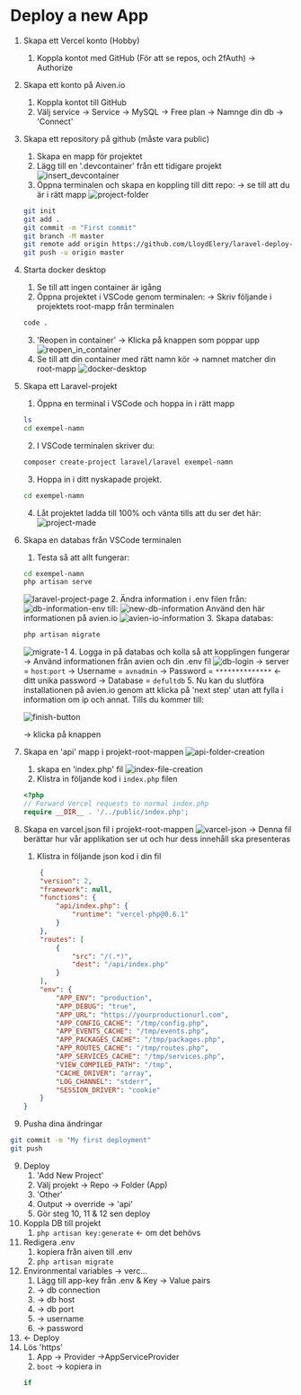 # Deploy a new App

1. Skapa ett Vercel konto (Hobby)
    1. Koppla kontot med GitHub (För att se repos, och 2fAuth)
    -> Authorize 

2. Skapa ett konto på Aiven.io
    1. Koppla kontot till GitHub
    2. Välj service 
    -> Service -> MySQL -> Free plan
    -> Namnge din db -> 'Connect'

3. Skapa ett repository på github (måste vara public)
    1. Skapa en mapp för projektet
    2. Lägg till en '.devcontainer' från ett tidigare projekt
    ![insert_devcontainer](image-1.png)
    3. Öppna terminalen och skapa en koppling till ditt repo:
    -> se till att du är i rätt mapp
    ![project-folder](image.png)
    ```bash
    git init
    git add .
    git commit -m "First commit"
    git branch -M master
    git remote add origin https://github.com/LloydElery/laravel-deploy-test.git
    git push -u origin master
    ```

4. Starta docker desktop
    1. Se till att ingen container är igång
    2. Öppna projektet i VSCode genom terminalen:
    -> Skriv följande i projektets root-mapp från terminalen
    ```bash
    code .
    ```
    3. 'Reopen in container'
    -> Klicka på knappen som poppar upp
    ![reopen_in_container](image.png)
    4. Se till att din container med rätt namn kör
    -> namnet matcher din root-mapp
    ![docker-desktop](image-1.png)

5. Skapa ett Laravel-projekt
    1. Öppna en terminal i VSCode och hoppa in i rätt mapp
    ```bash
    ls
    cd exempel-namn
    ```
    2. I VSCode terminalen skriver du:
    ```bash
    composer create-project laravel/laravel exempel-namn
    ```
    3. Hoppa in i ditt nyskapade projekt.
    ```bash
    cd exempel-namn
    ```
    4. Låt projektet ladda till 100% och vänta tills att du ser det här:
    ![project-made](image-2.png)

6. Skapa en databas från VSCode terminalen
    1. Testa så att allt fungerar:
    ```bash
    cd exempel-namn
    php artisan serve
    ```
    ![laravel-project-page](image-3.png)
    2. Ändra information i .env filen
    från:
    ![db-information-env](image-5.png)
    till:
    ![new-db-information](image-7.png)
    Använd den här informationen på avien.io
    ![avien-io-information](image-6.png)
    3. Skapa databas:
    ```bash
    php artisan migrate
    ```
    ![migrate-1](image-8.png)
    4. Logga in på databas och kolla så att kopplingen fungerar
    -> Använd informationen från avien och din .env fil
    ![db-login](image-9.png)
    -> server = `host`:`port`
    -> Username = `avnadmin`
    -> Password = `**************` <- ditt unika password
    -> Database = `defultdb`
    5. Nu kan du slutföra installationen på avien.io genom att klicka på 'next step' utan att fylla i information om ip och annat. Tills du kommer till:

    ![finish-button](image-13.png) 

    -> klicka på knappen

7. Skapa en 'api' mapp i projekt-root-mappen
    ![api-folder-creation](image-10.png)
    1. skapa en 'index.php' fil
    ![index-file-creation](image-11.png)
    2. Klistra in följande kod i `index.php` filen
    ```php
    <?php
    // Forward Vercel requests to normal index.php
    require __DIR__ . '/../public/index.php';
    ```

8. Skapa en varcel.json fil i projekt-root-mappen
    ![varcel-json](image-12.png)
    -> Denna fil berättar hur vår applikation ser ut och hur dess innehåll ska presenteras
    1. Klistra in följande json kod i din fil
    ```json
        {
        "version": 2,
        "framework": null,
        "functions": {
            "api/index.php": {
                "runtime": "vercel-php@0.6.1"
            }
        },
        "routes": [
            {
                "src": "/(.*)",
                "dest": "/api/index.php"
            }
        ],
        "env": {
            "APP_ENV": "production",
            "APP_DEBUG": "true",
            "APP_URL": "https://yourproductionurl.com",
            "APP_CONFIG_CACHE": "/tmp/config.php",
            "APP_EVENTS_CACHE": "/tmp/events.php",
            "APP_PACKAGES_CACHE": "/tmp/packages.php",
            "APP_ROUTES_CACHE": "/tmp/routes.php",
            "APP_SERVICES_CACHE": "/tmp/services.php",
            "VIEW_COMPILED_PATH": "/tmp",
            "CACHE_DRIVER": "array",
            "LOG_CHANNEL": "stderr",
            "SESSION_DRIVER": "cookie"
        }
    }
    ```

9. Pusha dina ändringar
  ```bash
  git commit -m "My first deployment"
  git push
  ```

9. Deploy
    1. 'Add New Project'
    2. Välj projekt -> Repo -> Folder (App)
    3. 'Other'
    4. Output -> override -> 'api'
    5. Gör steg 10, 11 & 12 sen deploy
10. Koppla DB till projekt
    1. `php artisan key:generate` <- om det behövs
11. Redigera .env 
    1. kopiera från aiven till .env
    2. `php artisan migrate`
12. Environmental variables -> verc...
    1. Lägg till app-key från .env & Key -> Value pairs
    2. -> db connection
    3. -> db host
    4. -> db port
    5. -> username
    6. -> password
13. <- Deploy
14. Lös 'https'
    1. App -> Provider ->AppServiceProvider
    2. `boot` -> kopiera in 
    ```php
    if 
    ```